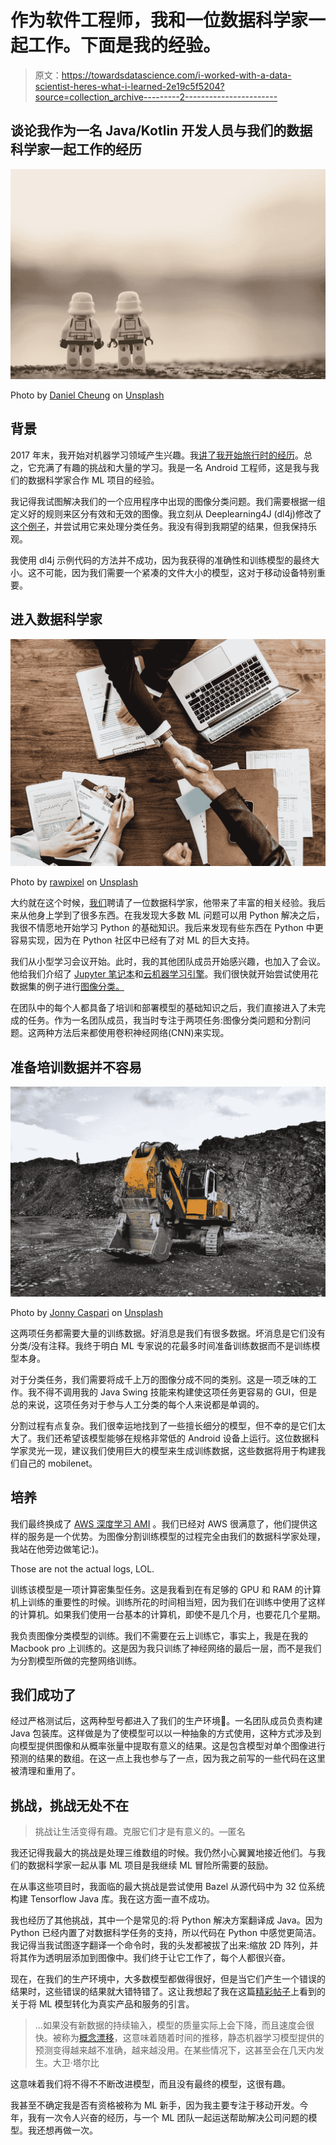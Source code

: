 # 作为软件工程师，我和一位数据科学家一起工作。下面是我的经验。

> 原文：<https://towardsdatascience.com/i-worked-with-a-data-scientist-heres-what-i-learned-2e19c5f5204?source=collection_archive---------2----------------------->

## 谈论我作为一名 Java/Kotlin 开发人员与我们的数据科学家一起工作的经历

![](img/f437abdb3a82822e3c08f6574a799d78.png)

Photo by [Daniel Cheung](https://unsplash.com/@danielkcheung?utm_source=medium&utm_medium=referral) on [Unsplash](https://unsplash.com?utm_source=medium&utm_medium=referral)

## 背景

2017 年末，我开始对机器学习领域产生兴趣。我[讲了我开始旅行时的经历](https://medium.com/@bendaniel10/hello-machine-learning-cc89b3ccbe4d)。总之，它充满了有趣的挑战和大量的学习。我是一名 Android 工程师，这是我与我们的数据科学家合作 ML 项目的经验。

我记得我试图解决我们的一个应用程序中出现的图像分类问题。我们需要根据一组定义好的规则来区分有效和无效的图像。我立刻从 Deeplearning4J (dl4j)修改了[这个例子](https://github.com/deeplearning4j/dl4j-examples/blob/master/dl4j-examples/src/main/java/org/deeplearning4j/examples/convolution/AnimalsClassification.java)，并尝试用它来处理分类任务。我没有得到我期望的结果，但我保持乐观。

我使用 dl4j 示例代码的方法并不成功，因为我获得的准确性和训练模型的最终大小。这不可能，因为我们需要一个紧凑的文件大小的模型，这对于移动设备特别重要。

## 进入数据科学家

![](img/0bf04fa8582f0e203bbd9216c2b5d25e.png)

Photo by [rawpixel](https://unsplash.com/@rawpixel?utm_source=medium&utm_medium=referral) on [Unsplash](https://unsplash.com?utm_source=medium&utm_medium=referral)

大约就在这个时候，[我们](https://seamfix.com/)聘请了一位数据科学家，他带来了丰富的相关经验。我后来从他身上学到了很多东西。在我发现大多数 ML 问题可以用 Python 解决之后，我很不情愿地开始学习 Python 的基础知识。我后来发现有些东西在 Python 中更容易实现，因为在 Python 社区中已经有了对 ML 的巨大支持。

我们从小型学习会议开始。此时，我的其他团队成员开始感兴趣，也加入了会议。他给我们介绍了 [Jupyter 笔记本](https://jupyter.org/install)和[云机器学习引擎](https://cloud.google.com/ml-engine/docs/tensorflow/getting-started-training-prediction)。我们很快就开始尝试使用花数据集的例子进行[图像分类。](https://cloud.google.com/ml-engine/docs/tensorflow/flowers-tutorial)

在团队中的每个人都具备了培训和部署模型的基础知识之后，我们直接进入了未完成的任务。作为一名团队成员，我当时专注于两项任务:图像分类问题和分割问题。这两种方法后来都使用卷积神经网络(CNN)来实现。

## 准备培训数据并不容易

![](img/98242fa0e96f9df0c3e2d34d01c25c1b.png)

Photo by [Jonny Caspari](https://unsplash.com/@jonnysplsh?utm_source=medium&utm_medium=referral) on [Unsplash](https://unsplash.com?utm_source=medium&utm_medium=referral)

这两项任务都需要大量的训练数据。好消息是我们有很多数据。坏消息是它们没有分类/没有注释。我终于明白 ML 专家说的花最多时间准备训练数据而不是训练模型本身。

对于分类任务，我们需要将成千上万的图像分成不同的类别。这是一项乏味的工作。我不得不调用我的 Java Swing 技能来构建使这项任务更容易的 GUI，但是总的来说，这项任务对于参与人工分类的每个人来说都是单调的。

分割过程有点复杂。我们很幸运地找到了一些擅长细分的模型，但不幸的是它们太大了。我们还希望该模型能够在规格非常低的 Android 设备上运行。这位数据科学家灵光一现，建议我们使用巨大的模型来生成训练数据，这些数据将用于构建我们自己的 mobilenet。

## 培养

我们最终换成了 [AWS 深度学习 AMI](https://docs.aws.amazon.com/dlami/latest/devguide/launch-config.html) 。我们已经对 AWS 很满意了，他们提供这样的服务是一个优势。为图像分割训练模型的过程完全由我们的数据科学家处理，我站在他旁边做笔记:)。

Those are not the actual logs, LOL.

训练该模型是一项计算密集型任务。这是我看到在有足够的 GPU 和 RAM 的计算机上训练的重要性的时候。训练所花的时间相当短，因为我们在训练中使用了这样的计算机。如果我们使用一台基本的计算机，即使不是几个月，也要花几个星期。

我负责图像分类模型的训练。我们不需要在云上训练它，事实上，我是在我的 Macbook pro 上训练的。这是因为我只训练了神经网络的最后一层，而不是我们为分割模型所做的完整网络训练。

## 我们成功了

经过严格测试后，这两种型号都进入了我们的生产环境🎉。一名团队成员负责构建 Java 包装库。这样做是为了使模型可以以一种抽象的方式使用，这种方式涉及到向模型提供图像和从概率张量中提取有意义的结果。这是包含模型对单个图像进行预测的结果的数组。在这一点上我也参与了一点，因为我之前写的一些代码在这里被清理和重用了。

## 挑战，挑战无处不在

> 挑战让生活变得有趣。克服它们才是有意义的。—匿名

我还记得我最大的挑战是处理三维数组的时候。我仍然小心翼翼地接近他们。与我们的数据科学家一起从事 ML 项目是我继续 ML 冒险所需要的鼓励。

在从事这些项目时，我面临的最大挑战是尝试使用 Bazel 从源代码中为 32 位系统构建 Tensorflow Java 库。我在这方面一直不成功。

我也经历了其他挑战，其中一个是常见的:将 Python 解决方案翻译成 Java。因为 Python 已经内置了对数据科学任务的支持，所以代码在 Python 中感觉更简洁。我记得当我试图逐字翻译一个命令时，我的头发都被拔了出来:缩放 2D 阵列，并将其作为透明层添加到图像中。我们终于让它工作了，每个人都很兴奋。

现在，在我们的生产环境中，大多数模型都做得很好，但是当它们产生一个错误的结果时，这些错误的结果就大错特错了。这让我想起了我在这篇[精彩帖子](https://www.oreilly.com/ideas/lessons-learned-turning-machine-learning-models-into-real-products-and-services)上看到的关于将 ML 模型转化为真实产品和服务的引言。

> …如果没有新数据的持续输入，模型的质量实际上会下降，而且速度会很快。被称为[概念漂移](https://machinelearningmastery.com/gentle-introduction-concept-drift-machine-learning/)，这意味着随着时间的推移，静态机器学习模型提供的预测变得越来越不准确，越来越没用。在某些情况下，这甚至会在几天内发生。大卫·塔尔比

这意味着我们将不得不不断改进模型，而且没有最终的模型，这很有趣。

我甚至不确定我是否有资格被称为 ML 新手，因为我主要专注于移动开发。今年，我有一次令人兴奋的经历，与一个 ML 团队一起运送帮助解决公司问题的模型。我还想再做一次。